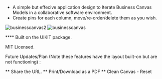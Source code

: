 - A simple but effecive application design to Iterate Business Canvas Models in a collaborative software environment.
- Create pins for each column, move/re-order/delete them as you wish.


![businesscanvas2](https://cloud.githubusercontent.com/assets/23016977/21630590/b92a1554-d22a-11e6-8d22-d2d86d90310a.jpg)
![businesscanvas](https://cloud.githubusercontent.com/assets/23016977/21630591/ba9a9076-d22a-11e6-93ec-b07645fa8e10.jpg)

**** Built on the UIKIT package. 


MIT Licensed. 


Future Updates/Plan (Note these features have the layout built-on but are not functioning) :


** Share the URL.
** Print/Download as a PDF
** Clean Canvas - Reset
